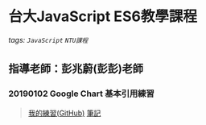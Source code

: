 # 台大JavaScript ES6教學課程
###### tags: `JavaScript` `NTU課程`
指導老師：彭兆蔚(彭彭)老師
---
### 20190102 Google Chart 基本引用練習
>[我的練習(GitHub)](https://github.com/capeta0507/NTU_JS_Advance/tree/master/20190102)
>[筆記](https://hackmd.io/ukEkt8FOTCSiGTTk_10cCg)